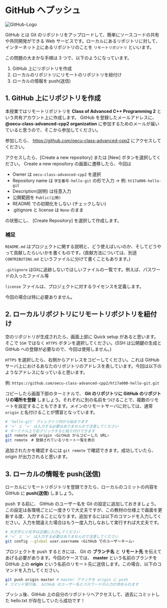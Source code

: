 # GitHub へプッシュ

![GitHub-Logo](/tutorial/img/GitHub-Mark-120px-plus.png)

GitHub とは Git のリポジトリをアップロードして、簡単にソースコードの共有や共同開発ができる Web サービスです。ローカルにあるリポジトリに対して、インターネット上にあるリポジトリのことを `リモートリポジトリ` といいます。

この問題の大まかな手順は 3 つで、以下のようになっています。

1. GitHub 上にリポジトリを作成
2. ローカルのリポジトリにリモートのリポジトリを紐付け
3. ローカルの情報を push(送信)

## 1. GitHub 上にリポジトリを作成

本授業ではリモートリポジトリを **Class of Advanced C++ Programming 2** という共有アカウント上に作成します。 GitHub を登録したメールアドレスに、 **@oecu-class-advanced-cpp2 organization** に参加するためのメールが届いていると思うので、そこから参加してください。

参加したら、 <a href="https://github.com/oecu-class-advanced-cpp2" target="_blank">https://github.com/oecu-class-advanced-cpp2</a> にアクセスしてください。

アクセスしたら、[Create a new repository] または [New] ボタンを選択してください。 Create a new repository の画面に遷移したら、今回は

- Owner は `oecu-class-advanced-cpp2` を選択
- Repository name は `学生番号-hello-git` の形で入力 → 例: `ht17a000-hello-git`
- Description(説明) は任意入力
- 公開範囲を `Public(公開)`
- README での初期化をしない (チェックしない)
- .gitignore と license は `None` のまま

の状態にし、 [Create Repository] を選択して作成します。

### 補足

`README.md` はプロジェクトに関する説明と、どう使えばいいのか、そしてどうやって貢献したらいいかを書くものです。(貢献方法については、別途 `CONTRIBUTING.md` というファイルに分けて書くこともあります。)

`.gitignore` はGitに追跡しないでほしいファイルの一覧です。例えば、パスワードの入ったファイル等

`license` ファイルは、プロジェクトに対するライセンスを定義します。

今回の場合は特に必要ありません。

## 2. ローカルリポジトリにリモートリポジトリを紐付け

空のリポジトリが生成されたら、画面上部に Quick setup があると思います。そこで `SSH` ではなく `HTTPS` ボタンを選択してください。(SSH は公開鍵の生成と GitHub への登録が必要なので、今回は使用しません。)

`HTTPS` を選択したら、右側からアドレスをコピーしてください。これは GitHub サーバ上におけるあなたのリポジトリのアドレスを表しています。今回は以下のようなアドレスになっていると思います。

例: `https://github.com/oecu-class-advanced-cpp2/ht17a000-hello-git.git`

コピーしたら画面下部のターミナルで、 **Git のリポジトリに GitHub のリポジトリの場所を登録** しましょう。それぞれに別の名前をつけることで、複数のリモートを設定することもできます。メインのリモートサーバに対しては、通常 `origin` と名付けることが慣習となっています。

```bash
# 'hello-git' ディレクトリ内から始まります
# '<' と '>' は入力する必要はありませんので注意してください
# ターミナル上で右クリックすると貼り付けできます
git remote add origin <GitHub からコピーした URL>
git remote　# 登録されているリモート一覧を表示
```

追加されたかを確認するには `git remote` で確認できます。成功していたら、  origin が出力されると思います。

## 3. ローカルの情報を push(送信)

ローカルにリモートリポジトリを登録できたら、ローカルのコミットの内容を GitHub に **push(送信)** しましょう。

push する前に、 GitHub のユーザー名を Git の設定に追加しておきましょう。この設定は各環境ごとに一度きりで大丈夫ですが、この教材の仕様上で画面を更新する度、入力することになります。追加するには以下のコマンドを入力してください。入力を間違えた場合はもう一度入力しなおして実行すれば大丈夫です。

```bash
# 大文字と小文字は正確に入力してください
# '<' と '>' は入力する必要はありませんので注意してください
git config --global user.username <GitHub でのユーザーネーム>
```

プロジェクトを push するときには、 Git の **ブランチ名** と **リモート先** を伝えてあげる必要があります。今回のケースでは、 **master** という名前のブランチを GitHub 上の **origin** という名前のリモート先に送信します。この場合、以下のコマンドを入力してください。

```bash
git push origin master # master ブランチを origin に push
# コマンド実行後、 GitHub のユーザー名とパスワードの入力が求められます
```

プッシュ後、GitHub 上の自分のリポジトリへアクセスして、過去にコミットした hello.txt が存在していたら成功です！
